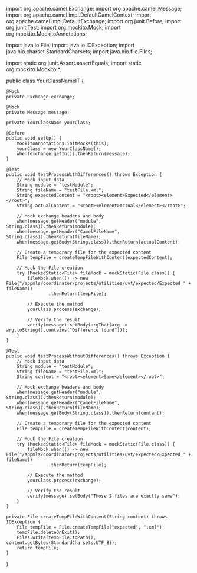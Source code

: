 import org.apache.camel.Exchange;
import org.apache.camel.Message;
import org.apache.camel.impl.DefaultCamelContext;
import org.apache.camel.impl.DefaultExchange;
import org.junit.Before;
import org.junit.Test;
import org.mockito.Mock;
import org.mockito.MockitoAnnotations;

import java.io.File;
import java.io.IOException;
import java.nio.charset.StandardCharsets;
import java.nio.file.Files;

import static org.junit.Assert.assertEquals;
import static org.mockito.Mockito.*;

public class YourClassNameIT {

    @Mock
    private Exchange exchange;

    @Mock
    private Message message;

    private YourClassName yourClass;

    @Before
    public void setUp() {
        MockitoAnnotations.initMocks(this);
        yourClass = new YourClassName();
        when(exchange.getIn()).thenReturn(message);
    }

    @Test
    public void testProcessWithDifferences() throws Exception {
        // Mock input data
        String module = "testModule";
        String fileName = "testFile.xml";
        String expectedContent = "<root><element>Expected</element></root>";
        String actualContent = "<root><element>Actual</element></root>";

        // Mock exchange headers and body
        when(message.getHeader("module", String.class)).thenReturn(module);
        when(message.getHeader("CamelFileName", String.class)).thenReturn(fileName);
        when(message.getBody(String.class)).thenReturn(actualContent);

        // Create a temporary file for the expected content
        File tempFile = createTempFileWithContent(expectedContent);
        
        // Mock the File creation
        try (MockedStatic<File> fileMock = mockStatic(File.class)) {
            fileMock.when(() -> new File("/appmls/coordinator/projects/utilities/uvt/expected/Expected_" + fileName))
                    .thenReturn(tempFile);

            // Execute the method
            yourClass.process(exchange);

            // Verify the result
            verify(message).setBody(argThat(arg -> arg.toString().contains("Difference found")));
        }
    }

    @Test
    public void testProcessWithoutDifferences() throws Exception {
        // Mock input data
        String module = "testModule";
        String fileName = "testFile.xml";
        String content = "<root><element>Same</element></root>";

        // Mock exchange headers and body
        when(message.getHeader("module", String.class)).thenReturn(module);
        when(message.getHeader("CamelFileName", String.class)).thenReturn(fileName);
        when(message.getBody(String.class)).thenReturn(content);

        // Create a temporary file for the expected content
        File tempFile = createTempFileWithContent(content);
        
        // Mock the File creation
        try (MockedStatic<File> fileMock = mockStatic(File.class)) {
            fileMock.when(() -> new File("/appmls/coordinator/projects/utilities/uvt/expected/Expected_" + fileName))
                    .thenReturn(tempFile);

            // Execute the method
            yourClass.process(exchange);

            // Verify the result
            verify(message).setBody("Those 2 files are exactly same");
        }
    }

    private File createTempFileWithContent(String content) throws IOException {
        File tempFile = File.createTempFile("expected", ".xml");
        tempFile.deleteOnExit();
        Files.write(tempFile.toPath(), content.getBytes(StandardCharsets.UTF_8));
        return tempFile;
    }
}